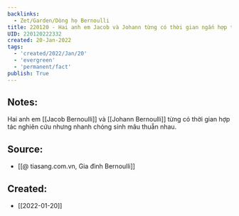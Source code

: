 ```yaml
---
backlinks:
  - Zet/Garden/Dòng họ Bernoulli
title: 220120 - Hai anh em Jacob và Johann từng có thời gian ngắn hợp tác nghiên cứu
UID: 220120222332
created: 20-Jan-2022
tags:
  - 'created/2022/Jan/20'
  - 'evergreen'
  - 'permanent/fact'
publish: True
---
```

## Notes:
Hai anh em [[Jacob Bernoulli]] và [[Johann Bernoulli]] từng có thời gian hợp tác nghiên cứu nhưng nhanh chóng sinh mâu thuẫn nhau.

## Source:
- [[@ tiasang.com.vn, Gia đình Bernoulli]]


## Created:
- [[2022-01-20]]

